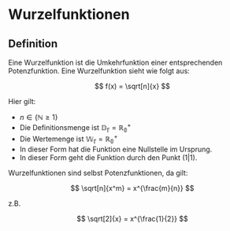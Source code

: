 # Wurzelfunktionen

## Definition

Eine Wurzelfunktion ist die Umkehrfunktion einer entsprechenden Potenzfunktion. Eine Wurzelfunktion sieht wie folgt aus:

$$
f(x) = \sqrt[n]{x}
$$

Hier gilt:

- $n \in \{\mathbb{N} \geq 1\}$
- Die Definitionsmenge ist $\mathbb{D_f} = \mathbb{R^+_0}$
- Die Wertemenge ist $\mathbb{W_f} = \mathbb{R^+_0}$
- In dieser Form hat die Funktion eine Nullstelle im Ursprung.
- In dieser Form geht die Funktion durch den Punkt $(1|1)$.

Wurzelfunktionen sind selbst Potenzfunktionen, da gilt:

$$
\sqrt[n]{x^m} = x^{\frac{m}{n}}
$$

z.B.

$$
\sqrt[2]{x} = x^{\frac{1}{2}}
$$
